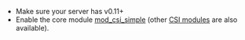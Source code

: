 * Make sure your server has v0.11+
* Enable the core module [mod\_csi\_simple](https://modules.prosody.im/mod_csi_simple)
(other [CSI modules](https://prosody.im/doc/modules/mod_csi) are also available).
